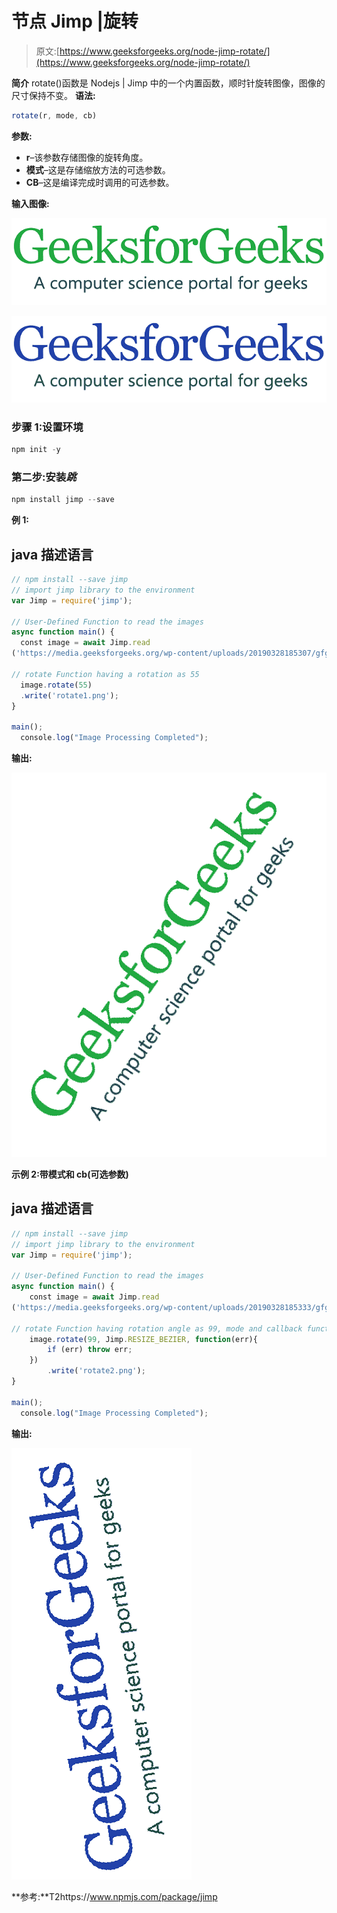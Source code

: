 # 节点 Jimp |旋转

> 原文:[https://www.geeksforgeeks.org/node-jimp-rotate/](https://www.geeksforgeeks.org/node-jimp-rotate/)

**简介**
rotate()函数是 Nodejs | Jimp 中的一个内置函数，顺时针旋转图像，图像的尺寸保持不变。
**语法:**

```js
rotate(r, mode, cb)
```

**参数:**

*   **r**–该参数存储图像的旋转角度。
*   **模式**–这是存储缩放方法的可选参数。
*   **CB**–这是编译完成时调用的可选参数。

**输入图像:**

![](img/11d75a22300d1eaf21322ef1a88a13d0.png)

![](img/290a52d70280cfd5211f5083f062f10e.png)

### 步骤 1:设置环境

```js
npm init -y
```

### 第二步:安装*跳*

```js
npm install jimp --save
```

**例 1:**

## java 描述语言

```js
// npm install --save jimp
// import jimp library to the environment
var Jimp = require('jimp');

// User-Defined Function to read the images
async function main() {
  const image = await Jimp.read
('https://media.geeksforgeeks.org/wp-content/uploads/20190328185307/gfg28.png');

// rotate Function having a rotation as 55
  image.rotate(55)
  .write('rotate1.png');
}

main();
  console.log("Image Processing Completed");
```

**输出:**

![](img/9a8917116277839170d7034a4c147b49.png)

**示例 2:带模式和 cb(可选参数)**

## java 描述语言

```js
// npm install --save jimp
// import jimp library to the environment
var Jimp = require('jimp');

// User-Defined Function to read the images
async function main() {
    const image = await Jimp.read
('https://media.geeksforgeeks.org/wp-content/uploads/20190328185333/gfg111.png');

// rotate Function having rotation angle as 99, mode and callback function
    image.rotate(99, Jimp.RESIZE_BEZIER, function(err){
        if (err) throw err;
    })
        .write('rotate2.png');
}

main();
  console.log("Image Processing Completed");
```

**输出:**

![](img/6e2b76fe5c290c8b6b0438803fb9cf8b.png)

**参考:**T2https://www.npmjs.com/package/jimp